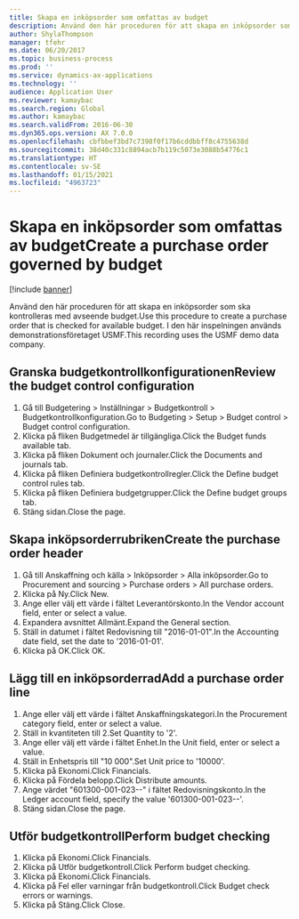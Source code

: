 ```yaml
---
title: Skapa en inköpsorder som omfattas av budget
description: Använd den här proceduren för att skapa en inköpsorder som ska kontrolleras med avseende budget.
author: ShylaThompson
manager: tfehr
ms.date: 06/20/2017
ms.topic: business-process
ms.prod: ''
ms.service: dynamics-ax-applications
ms.technology: ''
audience: Application User
ms.reviewer: kamaybac
ms.search.region: Global
ms.author: kamaybac
ms.search.validFrom: 2016-06-30
ms.dyn365.ops.version: AX 7.0.0
ms.openlocfilehash: cbfbbef3bd7c7398f0f17b6cddbbff8c4755638d
ms.sourcegitcommit: 38d40c331c8894acb7b119c5073e3088b54776c1
ms.translationtype: HT
ms.contentlocale: sv-SE
ms.lasthandoff: 01/15/2021
ms.locfileid: "4963723"
---
```

# <a name="create-a-purchase-order-governed-by-budget"></a><span data-ttu-id="028ca-103">Skapa en inköpsorder som omfattas av budget</span><span class="sxs-lookup"><span data-stu-id="028ca-103">Create a purchase order governed by budget</span></span>

[!include [banner](../../includes/banner.md)]

<span data-ttu-id="028ca-104">Använd den här proceduren för att skapa en inköpsorder som ska kontrolleras med avseende budget.</span><span class="sxs-lookup"><span data-stu-id="028ca-104">Use this procedure to create a purchase order that is checked for available budget.</span></span> <span data-ttu-id="028ca-105">I den här inspelningen används demonstrationsföretaget USMF.</span><span class="sxs-lookup"><span data-stu-id="028ca-105">This recording uses the USMF demo data company.</span></span>


## <a name="review-the-budget-control-configuration"></a><span data-ttu-id="028ca-106">Granska budgetkontrollkonfigurationen</span><span class="sxs-lookup"><span data-stu-id="028ca-106">Review the budget control configuration</span></span>
1. <span data-ttu-id="028ca-107">Gå till Budgetering > Inställningar > Budgetkontroll > Budgetkontrollkonfiguration.</span><span class="sxs-lookup"><span data-stu-id="028ca-107">Go to Budgeting > Setup > Budget control > Budget control configuration.</span></span>
2. <span data-ttu-id="028ca-108">Klicka på fliken Budgetmedel är tillgängliga.</span><span class="sxs-lookup"><span data-stu-id="028ca-108">Click the Budget funds available tab.</span></span>
3. <span data-ttu-id="028ca-109">Klicka på fliken Dokument och journaler.</span><span class="sxs-lookup"><span data-stu-id="028ca-109">Click the Documents and journals tab.</span></span>
4. <span data-ttu-id="028ca-110">Klicka på fliken Definiera budgetkontrollregler.</span><span class="sxs-lookup"><span data-stu-id="028ca-110">Click the Define budget control rules tab.</span></span>
5. <span data-ttu-id="028ca-111">Klicka på fliken Definiera budgetgrupper.</span><span class="sxs-lookup"><span data-stu-id="028ca-111">Click the Define budget groups tab.</span></span>
6. <span data-ttu-id="028ca-112">Stäng sidan.</span><span class="sxs-lookup"><span data-stu-id="028ca-112">Close the page.</span></span>

## <a name="create-the-purchase-order-header"></a><span data-ttu-id="028ca-113">Skapa inköpsorderrubriken</span><span class="sxs-lookup"><span data-stu-id="028ca-113">Create the purchase order header</span></span>
1. <span data-ttu-id="028ca-114">Gå till Anskaffning och källa > Inköpsorder > Alla inköpsorder.</span><span class="sxs-lookup"><span data-stu-id="028ca-114">Go to Procurement and sourcing > Purchase orders > All purchase orders.</span></span>
2. <span data-ttu-id="028ca-115">Klicka på Ny.</span><span class="sxs-lookup"><span data-stu-id="028ca-115">Click New.</span></span>
3. <span data-ttu-id="028ca-116">Ange eller välj ett värde i fältet Leverantörskonto.</span><span class="sxs-lookup"><span data-stu-id="028ca-116">In the Vendor account field, enter or select a value.</span></span>
4. <span data-ttu-id="028ca-117">Expandera avsnittet Allmänt.</span><span class="sxs-lookup"><span data-stu-id="028ca-117">Expand the General section.</span></span>
5. <span data-ttu-id="028ca-118">Ställ in datumet i fältet Redovisning till "2016-01-01".</span><span class="sxs-lookup"><span data-stu-id="028ca-118">In the Accounting date field, set the date to '2016-01-01'.</span></span>
6. <span data-ttu-id="028ca-119">Klicka på OK.</span><span class="sxs-lookup"><span data-stu-id="028ca-119">Click OK.</span></span>

## <a name="add-a-purchase-order-line"></a><span data-ttu-id="028ca-120">Lägg till en inköpsorderrad</span><span class="sxs-lookup"><span data-stu-id="028ca-120">Add a purchase order line</span></span>
1. <span data-ttu-id="028ca-121">Ange eller välj ett värde i fältet Anskaffningskategori.</span><span class="sxs-lookup"><span data-stu-id="028ca-121">In the Procurement category field, enter or select a value.</span></span>
2. <span data-ttu-id="028ca-122">Ställ in kvantiteten till 2.</span><span class="sxs-lookup"><span data-stu-id="028ca-122">Set Quantity to '2'.</span></span>
3. <span data-ttu-id="028ca-123">Ange eller välj ett värde i fältet Enhet.</span><span class="sxs-lookup"><span data-stu-id="028ca-123">In the Unit field, enter or select a value.</span></span>
4. <span data-ttu-id="028ca-124">Ställ in Enhetspris till "10 000".</span><span class="sxs-lookup"><span data-stu-id="028ca-124">Set Unit price to '10000'.</span></span>
5. <span data-ttu-id="028ca-125">Klicka på Ekonomi.</span><span class="sxs-lookup"><span data-stu-id="028ca-125">Click Financials.</span></span>
6. <span data-ttu-id="028ca-126">Klicka på Fördela belopp.</span><span class="sxs-lookup"><span data-stu-id="028ca-126">Click Distribute amounts.</span></span>
7. <span data-ttu-id="028ca-127">Ange värdet "601300-001-023--" i fältet Redovisningskonto.</span><span class="sxs-lookup"><span data-stu-id="028ca-127">In the Ledger account field, specify the value '601300-001-023--'.</span></span>
8. <span data-ttu-id="028ca-128">Stäng sidan.</span><span class="sxs-lookup"><span data-stu-id="028ca-128">Close the page.</span></span>

## <a name="perform-budget-checking"></a><span data-ttu-id="028ca-129">Utför budgetkontroll</span><span class="sxs-lookup"><span data-stu-id="028ca-129">Perform budget checking</span></span>
1. <span data-ttu-id="028ca-130">Klicka på Ekonomi.</span><span class="sxs-lookup"><span data-stu-id="028ca-130">Click Financials.</span></span>
2. <span data-ttu-id="028ca-131">Klicka på Utför budgetkontroll.</span><span class="sxs-lookup"><span data-stu-id="028ca-131">Click Perform budget checking.</span></span>
3. <span data-ttu-id="028ca-132">Klicka på Ekonomi.</span><span class="sxs-lookup"><span data-stu-id="028ca-132">Click Financials.</span></span>
4. <span data-ttu-id="028ca-133">Klicka på Fel eller varningar från budgetkontroll.</span><span class="sxs-lookup"><span data-stu-id="028ca-133">Click Budget check errors or warnings.</span></span>
5. <span data-ttu-id="028ca-134">Klicka på Stäng.</span><span class="sxs-lookup"><span data-stu-id="028ca-134">Click Close.</span></span>


